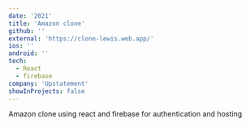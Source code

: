 ```yaml
---
date: '2021'
title: 'Amazon clone'
github: ''
external: 'https://clone-lewis.web.app/'
ios: ''
android: ''
tech:
  - React
  - firebase
company: 'Upstatement'
showInProjects: false
---
```


Amazon clone using react and firebase for authentication and hosting
